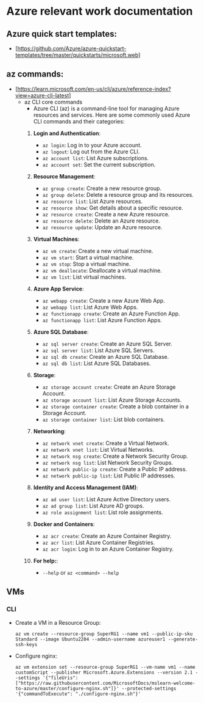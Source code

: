 # Azure relevant work documentation

## Azure quick start templates:

- [https://github.com/Azure/azure-quickstart-templates/tree/master/quickstarts/microsoft.web]


## az commands:

- [https://learn.microsoft.com/en-us/cli/azure/reference-index?view=azure-cli-latest]
    - az CLI core commands
        - Azure CLI (az) is a command-line tool for managing Azure resources and services. Here are some commonly used Azure CLI commands and their categories:
        1. **Login and Authentication**:
            - `az login`: Log in to your Azure account.
            - `az logout`: Log out from the Azure CLI.
            - `az account list`: List Azure subscriptions.
            - `az account set`: Set the current subscription.

        2. **Resource Management**:
            - `az group create`: Create a new resource group.
            - `az group delete`: Delete a resource group and its resources.
            - `az resource list`: List Azure resources.
            - `az resource show`: Get details about a specific resource.
            - `az resource create`: Create a new Azure resource.
            - `az resource delete`: Delete an Azure resource.
            - `az resource update`: Update an Azure resource.

        3. **Virtual Machines**:
            - `az vm create`: Create a new virtual machine.
            - `az vm start`: Start a virtual machine.
            - `az vm stop`: Stop a virtual machine.
            - `az vm deallocate`: Deallocate a virtual machine.
            - `az vm list`: List virtual machines.

        4. **Azure App Service**:
            - `az webapp create`: Create a new Azure Web App.
            - `az webapp list`: List Azure Web Apps.
            - `az functionapp create`: Create an Azure Function App.
            - `az functionapp list`: List Azure Function Apps.

        5. **Azure SQL Database**:
            - `az sql server create`: Create an Azure SQL Server.
            - `az sql server list`: List Azure SQL Servers.
            - `az sql db create`: Create an Azure SQL Database.
            - `az sql db list`: List Azure SQL Databases.

        6. **Storage**:
            - `az storage account create`: Create an Azure Storage Account.
            - `az storage account list`: List Azure Storage Accounts.
            - `az storage container create`: Create a blob container in a Storage Account.
            - `az storage container list`: List blob containers.

        7. **Networking**:
            - `az network vnet create`: Create a Virtual Network.
            - `az network vnet list`: List Virtual Networks.
            - `az network nsg create`: Create a Network Security Group.
            - `az network nsg list`: List Network Security Groups.
            - `az network public-ip create`: Create a Public IP address.
            - `az network public-ip list`: List Public IP addresses.

        8. **Identity and Access Management (IAM)**:
            - `az ad user list`: List Azure Active Directory users.
            - `az ad group list`: List Azure AD groups.
            - `az role assignment list`: List role assignments.

        9. **Docker and Containers**:
            - `az acr create`: Create an Azure Container Registry.
            - `az acr list`: List Azure Container Registries.
            - `az acr login`: Log in to an Azure Container Registry.

        10. **For help:**:
            - `--help` or `az <command> --help`

## VMs

### CLI

- Create a VM in a Resource Group:
    ```
    az vm create --resource-group SuperRG1 --name vm1 --public-ip-sku Standard --image Ubuntu2204 --admin-username azureuser1 --generate-ssh-keys
    ```
- Configure nginx:
    ```
    az vm extension set --resource-group SuperRG1 --vm-name vm1 --name customScript --publisher Microsoft.Azure.Extensions --version 2.1 --settings '{"fileUris":["https://raw.githubusercontent.com/MicrosoftDocs/mslearn-welcome-to-azure/master/configure-nginx.sh"]}' --protected-settings '{"commandToExecute": "./configure-nginx.sh"}'
    ```


